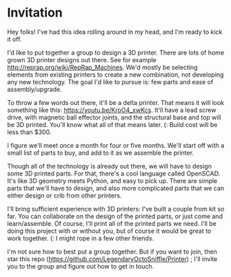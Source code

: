 # Invitation

Hey folks! I've had this idea rolling around in my head, and I'm ready to kick it off.

I'd like to put together a group to design a 3D printer. There are lots of home grown 3D printer designs out there. See for example http://reprap.org/wiki/RepRap_Machines. We'd mostly be selecting elements from existing printers to create a new combination, not developing any new technology. The goal I'd like to pursue is: few parts and ease of assembly/upgrade.

To throw a few words out there, it'll be a delta printer. That means it will look something like this: https://youtu.be/KroO4_xwKcs. It'll have a lead screw drive, with magnetic ball effector joints, and the structural base and top will be 3D printed. You'll know what all of that means later. (: Build cost will be less than $300.

I figure we'll meet once a month for four or five months. We'll start off with a small list of parts to buy, and add to it as we assemble the printer.

Though all of the technology is already out there, we will have to design some 3D printed parts. For that, there's a cool language called OpenSCAD. It's like 3D geometry meets Python, and easy to pick up. There are simple parts that we'll have to design, and also more complicated parts that we can either design or crib from other printers.

I'll bring sufficient experience with 3D printers: I've built a couple from kit so far. You can collaborate on the design of the printed parts, or just come and learn/assemble. Of course, I'll print all of the printed parts we need. I'll be doing this project with or without you, but of course it would be great to work together. (: I might rope in a few other friends.

I'm not sure how to best put a group together. But if you want to join, then star this repo (https://github.com/LegendaryOctoSniffle/Printer) ; I'll invite you to the group and figure out how to get in touch.
